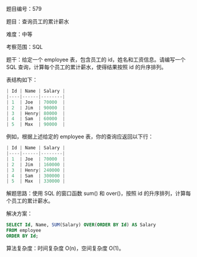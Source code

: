 题目编号：579

题目：查询员工的累计薪水

难度：中等

考察范围：SQL

题干：给定一个 employee 表，包含员工的 id，姓名和工资信息。请编写一个 SQL 查询，计算每个员工的累计薪水，使得结果按照 id 的升序排列。

表结构如下：

```dart
| Id | Name | Salary |
|----|------|--------|
| 1  | Joe  | 70000  |
| 2  | Jim  | 90000  |
| 3  | Henry| 80000  |
| 4  | Sam  | 60000  |
| 5  | Max  | 90000  |
```

例如，根据上述给定的 employee 表，你的查询应返回以下行：

```dart
| Id | Name | Salary |
|----|------|--------|
| 1  | Joe  | 70000  |
| 2  | Jim  | 160000 |
| 3  | Henry| 240000 |
| 4  | Sam  | 300000 |
| 5  | Max  | 330000 |
```

解题思路：使用 SQL 的窗口函数 sum() 和 over()，按照 id 的升序排列，计算每个员工的累计薪水。

解决方案：

```sql
SELECT Id, Name, SUM(Salary) OVER(ORDER BY Id) AS Salary
FROM employee
ORDER BY Id;
```

算法复杂度：时间复杂度 O(n)，空间复杂度 O(1)。